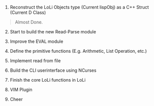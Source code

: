 1. Reconstruct the LoLi Objects type (Current lispObj) as a C++ Struct (Current D Class)
>Almost Done.

2. Start to build the new Read-Parse module

3. Improve the EVAL module

4. Define the primitive functions (E.g. Arithmetic, List Operation, etc.)

5. Implement read from file

6. Build the CLI userinterface using NCurses

7. Finish the core LoLi functions in LoLi

8. VIM Plugin

9. Cheer
